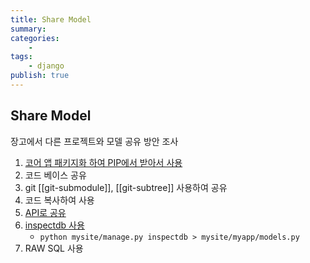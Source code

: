 ```yaml
---
title: Share Model
summary: 
categories:
    - 
tags:
    - django
publish: true
---
```

## Share Model

장고에서 다른 프로젝트와 모델 공유 방안 조사

1. [코어 앱 패키지화 하여 PIP에서 받아서 사용](https://www.reddit.com/r/django/comments/4gmjxe/django_best_way_to_use_models_between_multiple/)
2. 코드 베이스 공유
3. git [[git-submodule]], [[git-subtree]] 사용하여 공유
4. 코드 복사하여 사용
5. [API로 공유](https://www.reddit.com/r/django/comments/5onnf1/how_to_share_datamodels_between_django_projects/)
6. [inspectdb 사용](https://docs.djangoproject.com/en/3.0/howto/legacy-databases/)
    - `python mysite/manage.py inspectdb > mysite/myapp/models.py`
7. RAW SQL 사용
